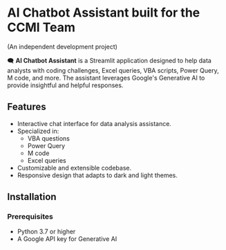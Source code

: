 # AI Chatbot Assistant built for the CCMI Team
(An independent development project)

🗨️ **AI Chatbot Assistant** is a Streamlit application designed to help data analysts with coding challenges, Excel queries, VBA scripts, Power Query, M code, and more. The assistant leverages Google's Generative AI to provide insightful and helpful responses.


## Features

- Interactive chat interface for data analysis assistance.
- Specialized in:
  - VBA questions
  - Power Query
  - M code
  - Excel queries
- Customizable and extensible codebase.
- Responsive design that adapts to dark and light themes.



## Installation

### Prerequisites

- Python 3.7 or higher
- A Google API key for Generative AI
